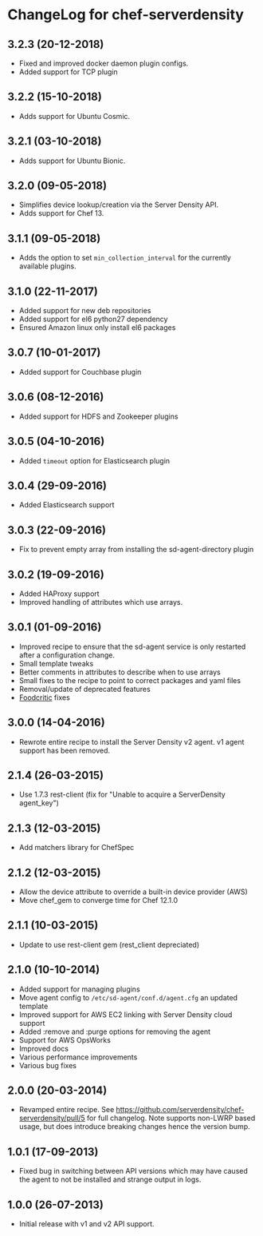ChangeLog for chef-serverdensity
================================
3.2.3 (20-12-2018)
------------------
- Fixed and improved docker daemon plugin configs.
- Added support for TCP plugin

3.2.2 (15-10-2018)
------------------
- Adds support for Ubuntu Cosmic.

3.2.1 (03-10-2018)
------------------
- Adds support for Ubuntu Bionic.

3.2.0 (09-05-2018)
------------------
- Simplifies device lookup/creation via the Server Density API.
- Adds support for Chef 13.

3.1.1 (09-05-2018)
------------------
- Adds the option to set `min_collection_interval` for the currently available plugins.

3.1.0 (22-11-2017)
------------------
- Added support for new deb repositories
- Added support for el6 python27 dependency
- Ensured Amazon linux only install el6 packages

3.0.7 (10-01-2017)
------------------
- Added support for Couchbase plugin

3.0.6 (08-12-2016)
------------------
- Added support for HDFS and Zookeeper plugins

3.0.5 (04-10-2016)
------------------
- Added `timeout` option for Elasticsearch plugin

3.0.4 (29-09-2016)
------------------
- Added Elasticsearch support

3.0.3 (22-09-2016)
------------------
- Fix to prevent empty array from installing the sd-agent-directory plugin

3.0.2 (19-09-2016)
------------------
- Added HAProxy support
- Improved handling of attributes which use arrays.

3.0.1 (01-09-2016)
------------------
- Improved recipe to ensure that the sd-agent service is only restarted after a configuration change.
- Small template tweaks
- Better comments in attributes to describe when to use arrays
- Small fixes to the recipe to point to correct packages and yaml files
- Removal/update of deprecated features
- [Foodcritic](http://www.foodcritic.io/) fixes

3.0.0 (14-04-2016)
------------------
- Rewrote entire recipe to install the Server Density v2 agent. v1 agent support has been removed.

2.1.4 (26-03-2015)
------------------
- Use 1.7.3 rest-client (fix for "Unable to acquire a ServerDensity agent_key")

2.1.3 (12-03-2015)
------------------
- Add matchers library for ChefSpec

2.1.2 (12-03-2015)
------------------
- Allow the device attribute to override a built-in device provider (AWS)
- Move chef_gem to converge time for Chef 12.1.0

2.1.1 (10-03-2015)
------------------
- Update to use rest-client gem (rest_client depreciated)

2.1.0 (10-10-2014)
------------------
 - Added support for managing plugins
 - Move agent config to `/etc/sd-agent/conf.d/agent.cfg` an updated template
 - Improved support for AWS EC2 linking with Server Density cloud support
 - Added :remove and :purge options for removing the agent
 - Support for AWS OpsWorks
 - Improved docs
 - Various performance improvements
 - Various bug fixes

2.0.0 (20-03-2014)
------------------
 - Revamped entire recipe. See https://github.com/serverdensity/chef-serverdensity/pull/5 for full changelog. Note supports non-LWRP based usage, but does introduce breaking changes hence the version bump.

1.0.1 (17-09-2013)
------------------
 - Fixed bug in switching between API versions which may have caused the agent
   to not be installed and strange output in logs.

1.0.0 (26-07-2013)
------------------
 - Initial release with v1 and v2 API support.
